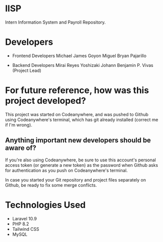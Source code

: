 # IISP

Intern Information System and Payroll Repository.

# Developers
- Frontend Developers
Michael James Goyon
Miguel Bryan Pajarillo

- Backend Developers
Mirai Reyes Yoshizaki
Johann Benjamin P. Vivas (Project Lead)

# For future reference, how was this project developed?
This project was started on Codeanywhere, and was pushed to Github using Codeanywhere's terminal, which has git already installed (correct me if I'm wrong).

## Anything important new developers should be aware of?
If you're also using Codeanywhere, be sure to use this account's personal access token (or generate a new token) as the password when Github asks for authentication as you push on Codeanywhere's terminal.

In case you started your Git repository and project files separately on Github, be ready to fix some merge conflicts.

# Technologies Used

- Laravel 10.9
- PHP 8.2
- Tailwind CSS
- MySQL

